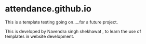 # attendance.github.io
This is a template testing going on.....for a future project.

This is developed by Navendra singh shekhawat , to learn the use of templates in website development.
